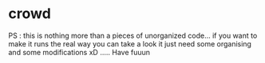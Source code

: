 # crowd
PS : this is nothing more than a pieces of unorganized code... 
if you want to make it runs the real way you can take a look it just need some organising and some modifications xD 
..... Have fuuun
